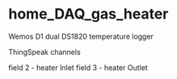 # home_DAQ_gas_heater
Wemos D1 dual DS1820 temperature logger

ThingSpeak channels

field 2 - heater Inlet
field 3 - heater Outlet
